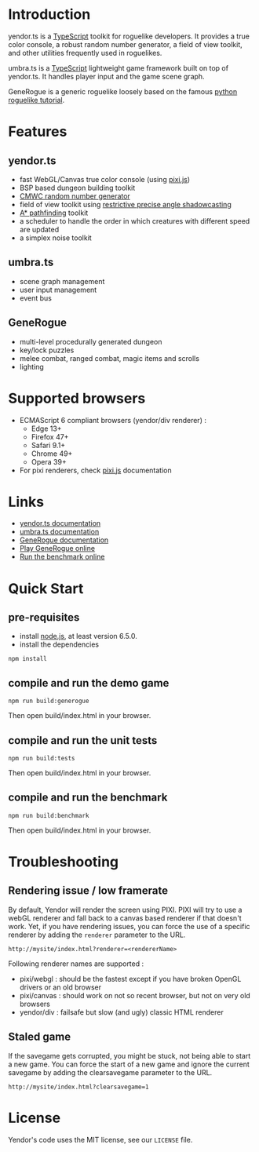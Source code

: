 # Introduction

yendor.ts is a [TypeScript](http://www.typescriptlang.org) toolkit for roguelike developers. It provides a true color console, a robust random number generator, a field of view toolkit, and other utilities frequently used in roguelikes.

umbra.ts is a [TypeScript](http://www.typescriptlang.org) lightweight game framework built on top of yendor.ts. It handles player input and the game scene graph.

GeneRogue is a generic roguelike loosely based on the famous [python roguelike tutorial](http://www.roguebasin.com/index.php?title=Complete_Roguelike_Tutorial,_using_python%2Blibtcod).

# Features

## yendor.ts
* fast WebGL/Canvas true color console  (using [pixi.js](http://www.pixijs.com/))
* BSP based dungeon building toolkit
* [CMWC random number generator](https://en.wikipedia.org/wiki/Multiply-with-carry#Complementary-multiply-with-carry_generators)
* field of view toolkit using [restrictive precise angle shadowcasting](http://www.roguebasin.com/index.php?title=Restrictive_Precise_Angle_Shadowcasting)
* [A* pathfinding](http://en.wikipedia.org/wiki/A*_search_algorithm) toolkit
* a scheduler to handle the order in which creatures with different speed are updated
* a simplex noise toolkit

## umbra.ts
* scene graph management
* user input management
* event bus

## GeneRogue
* multi-level procedurally generated dungeon
* key/lock puzzles
* melee combat, ranged combat, magic items and scrolls
* lighting

# Supported browsers

 * ECMAScript 6 compliant browsers (yendor/div renderer) :
 	- Edge 13+
 	- Firefox 47+
 	- Safari 9.1+
 	- Chrome 49+
 	- Opera 39+
 * For pixi renderers, check [pixi.js](http://www.pixijs.com/) documentation

# Links
* [yendor.ts documentation](http://roguecentral.org/doryen/yendor.ts/doc/yendor/index.html)
* [umbra.ts documentation](http://roguecentral.org/doryen/yendor.ts/doc/umbra/index.html)
* [GeneRogue documentation](http://roguecentral.org/doryen/yendor.ts/doc/game/index.html)
* [Play GeneRogue online](http://roguecentral.org/doryen/yendor.ts/game/index.html)
* [Run the benchmark online](http://roguecentral.org/doryen/yendor.ts/game/bench.html)

# Quick Start

## pre-requisites
* install [node.js](http://nodejs.org/), at least version 6.5.0.
* install the dependencies

`npm install`

## compile and run the demo game

`npm run build:generogue`

Then open build/index.html in your browser.

## compile and run the unit tests

`npm run build:tests`

Then open build/index.html in your browser.

## compile and run the benchmark

`npm run build:benchmark`

Then open build/index.html in your browser.

# Troubleshooting

## Rendering issue / low framerate
By default, Yendor will render the screen using PIXI. PIXI will try to use a webGL renderer and fall back to a canvas based renderer if that doesn't work. Yet, if you have rendering issues, you can force the use of a specific renderer by adding the `renderer` parameter to the URL.

`http://mysite/index.html?renderer=<rendererName>`

Following renderer names are supported :
* pixi/webgl : should be the fastest except if you have broken OpenGL drivers or an old browser
* pixi/canvas : should work on not so recent browser, but not on very old browsers
* yendor/div : failsafe but slow (and ugly) classic HTML renderer

## Staled game
If the savegame gets corrupted, you might be stuck, not being able to start a new game.
You can force the start of a new game and ignore the current savegame by adding the clearsavegame parameter to the URL.

`http://mysite/index.html?clearsavegame=1`

# License

Yendor's code uses the MIT license, see our `LICENSE` file.
